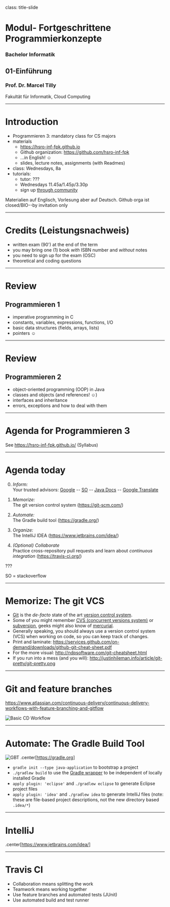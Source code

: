 class: title-slide  

# Modul- Fortgeschrittene Programmierkonzepte
### Bachelor Informatik

## 01-Einführung
### Prof. Dr. Marcel Tilly
Fakultät für Informatik, Cloud Computing

---

# Introduction

- Programmieren 3: mandatory class for CS majors
- materials
	- https://hsro-inf-fpk.github.io
	- Github organization: https://github.com/hsro-inf-fpk
	- ...in English! &#x263A;
	- slides, lecture notes, assignments (with Readmes)
- class: Wednesdays, 8a
- tutorials: 
	- tutor: ???
	- Wednesdays 11.45a/1.45p/3.30p
	- sign up [through community](https://www.fh-rosenheim.de/community/inf-community/lehrveranstaltungen/details/?tx_fhalumni_pi1%5Buid%5D=3134#registration)

Materialien auf Englisch, Vorlesung aber auf Deutsch.
Github orga ist closed/BIO--by invitation only

---

# Credits (Leistungsnachweis)

- written exam (90') at the end of the term
- you may bring one (1) book *with* ISBN number and *without* notes
- you need to sign up for the exam (OSC)
- theoretical and coding questions

---

# Review

## Programmieren 1
- imperative programming in C
- constants, variables, expressions, functions, I/O
- basic data structures (fields, arrays, lists)
- pointers &#x263A;

---

# Review

## Programmieren 2
- object-oriented programming (OOP) in Java
- classes and objects (and references! &#x263A;)
- interfaces and inheritance
- errors, exceptions and how to deal with them

---

# Agenda for Programmieren 3

See https://hsro-inf-fpk.github.io/ (Syllabus)


---

# Agenda today

0. _Inform:_<br>
	Your trusted advisors: [Google](https://google.com) -- [SO](https://stackoverflow.com) -- [Java Docs](https://docs.oracle.com/javase/8/docs/) -- [Google Translate](https://translate.google.com/)

1. _Memorize:_<br>
	The git version control system (https://git-scm.com/)

2. _Automate:_<br>
	The Gradle build tool (https://gradle.org/)

3. _Organize:_<br>
	The IntelliJ IDEA (https://www.jetbrains.com/idea/)

4. _(Optional) Collaborate_<br>
	Practice cross-repository pull requests and learn about _continuous integration_ (https://travis-ci.org/)

???

SO = stackoverflow

---

# Memorize: The git VCS

- [Git](https://git-scm.com) is the _de-facto_ state of the art [version control system](https://en.wikipedia.org/wiki/Version_control).
- Some of you might remember [CVS (concurrent versions system)](http://savannah.nongnu.org/projects/cvs) or [subversion](https://subversion.apache.org/), geeks might also know of [mercurial](https://www.mercurial-scm.org/).
- Generally speaking, you should always use a version control system (VCS) when working on code, so you can keep track of changes.
- Print and laminate: https://services.github.com/on-demand/downloads/github-git-cheat-sheet.pdf
- For the more visual: http://ndpsoftware.com/git-cheatsheet.html
- If you run into a mess (and you will): http://justinhileman.info/article/git-pretty/git-pretty.png

---

# Git and feature branches

https://www.atlassian.com/continuous-delivery/continuous-delivery-workflows-with-feature-branching-and-gitflow

![Basic CD Workflow](/assets/CDworkflows_basic2.png)

---

# Automate: The Gradle Build Tool

![GBT](/assets/gradlebuildtool.png)
.center[https://gradle.org]

- `gradle init --type java-application` to bootstrap a project
- `./gradlew build` to use the [Gradle wrapper](https://docs.gradle.org/current/userguide/gradle_wrapper.html) to be independent of locally installed Gradle
- `apply plugin: 'eclipse'` and `./gradlew eclipse` to generate Eclipse project files
- `apply plugin: 'idea'` and `./gradlew idea` to generate IntelliJ files (note: these are file-based project descriptions, not the new directory based `.idea/*`)


---

# IntelliJ

.center[https://www.jetbrains.com/idea/]

---

# Travis CI

- Collaboration means splitting the work
- Teamwork means working together
- Use feature branches and automated tests (JUnit)
- Use automated build and test runner
